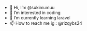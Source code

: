 - 👋 Hi, I’m @sukimumuu
- 👀 I’m interested in coding
- 🌱 I’m currently learning laravel
- 📫 How to reach me ig : @rizqybs24

<!---
sukimumuu/sukimumuu is a ✨ special ✨ repository because its `README.md` (this file) appears on your GitHub profile.
You can click the Preview link to take a look at your changes.
--->
